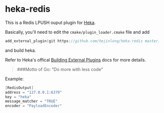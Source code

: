 # heka-redis

This is a Redis LPUSH ouput plugin for [Heka](http://hekad.readthedocs.org/).

Basically, you'll need to edit the `cmake/plugin_loader.cmake` file and add

```cpp
add_external_plugin(git https://github.com/hejinlong/heka-redis master)
```

and build heka.

Refer to Heka's offical [Building External Plugins](http://hekad.readthedocs.org/en/latest/installing.html#build-include-externals) docs for more details.

>###Motto of Go: “Do more with less code”

Example:

```cpp
[RedisOutput]
address = "127.0.0.1:6379"
key = "heka"
message_matcher = "TRUE"
encoder = "PayloadEncoder"
```